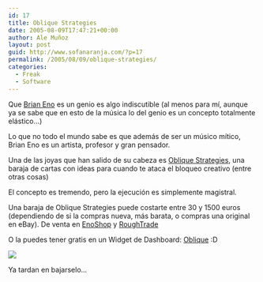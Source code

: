 ```yaml
---
id: 17
title: Oblique Strategies
date: 2005-08-09T17:47:21+00:00
author: Ale Muñoz
layout: post
guid: http://www.sofanaranja.com/?p=17
permalink: /2005/08/09/oblique-strategies/
categories:
  - Freak
  - Software
---
```

Que [Brian Eno][1] es un genio es algo indiscutible (al menos para mí, aunque ya se sabe que en esto de la música lo del genio es un concepto totalmente elástico...)

Lo que no todo el mundo sabe es que además de ser un músico mítico, Brian Eno es un artista, profesor y gran pensador.

Una de las joyas que han salido de su cabeza es [Oblique Strategies][2], una baraja de cartas con ideas para cuando te ataca el bloqueo creativo (entre otras cosas)

El concepto es tremendo, pero la ejecución es simplemente magistral.

Una baraja de Oblique Strategies puede costarte entre 30 y 1500 euros (dependiendo de si la compras nueva, más barata, o compras una original en eBay). De venta en [EnoShop][3] y [RoughTrade][4]

O la puedes tener gratis en un Widget de Dashboard: [Oblique][5] :D

<img src="/wp-content/widget_oblique.jpg"/>

Ya tardan en bajarselo...

[1]: http://www.brianeno.com/
[2]: http://www.rtqe.net/ObliqueStrategies/
[3]: http://www.recordstore.co.uk/brianeno/
[4]: http://www.roughtrade.com/
[5]: http://www.apple.com/downloads/dashboard/reference/oblique.html